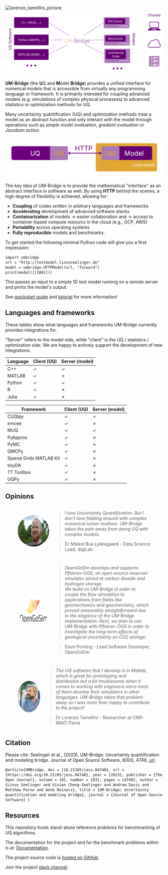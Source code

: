 ![lorenzo_tamellini_picture](https://github.com/UM-Bridge/benchmarks/assets/134061260/406eccb8-550f-4410-9e83-1269ed294f32)![UM-bridge_map](https://raw.githubusercontent.com/UM-Bridge/benchmarks/main/UM-bridge_map.png "UQ-Model-UM")

**UM-Bridge** (the **U**Q and **M**odel **Bridge**) provides a unified interface for numerical models that is accessible from virtually any programming language or framework. It is primarily intended for coupling advanced models (e.g. simulations of complex physical processes) to advanced statistics or optimization methods for UQ.

Many uncertainty quantification (UQ) and optimization methods treat a model as an abstract function and only interact with the model through operations such as *simple model evaluation*, *gradient evaluation* or *Jacobian action*.

![UQ-Model-UM](https://raw.githubusercontent.com/UM-Bridge/benchmarks/main/UQ-Model-UM.png "UQ-Model-UM")

The key idea of UM-Bridge is to provide the mathematical "interface" as an abstract interface in software as well. By using **HTTP** behind the scenes, a high degree of flexibility is achieved, allowing for:

* **Coupling** of codes written in arbitrary languages and frameworks
* **Accelerating** development of advanced software stacks
* **Containarization** of models &rarr; easier collaboration and &rarr; access to container-based compute resourcs in the cloud (e.g., GCP, AWS)
* **Portability** across operating systems
* **Fully reproducible** models and benchmarks.

To get started the following minimal Python code will give you a first impression:

```
import umbridge
url = "http://testmodel.linusseelinger.de"
model = umbridge.HTTPModel(url, "forward")
print(model([[100]]))
```

This passes an input to a simple 1D test model running on a remote server and prints the model's output.

See [quickstart guide](https://um-bridge-benchmarks.readthedocs.io/en/docs/quickstart.html) and [tutorial](https://um-bridge-benchmarks.readthedocs.io/en/docs/tutorial.html) for more information!

## Languages and frameworks

These tables show what languages and frameworks UM-Bridge currently provides integrations for.

"Server" refers to the model side, while "client" is the UQ / statistics / optimization side. We are happy to actively support the development of new integrations.

Language | Client (UQ) | Server (model)
---|---|---
C++ | ✓ | ✓
MATLAB | ✓ | ✗
Python | ✓ | ✓
R | ✓ | ✗
Julia | ✓ | ✗

Framework | Client (UQ) | Server (model)
---|---|---
CUQIpy | ✓ | ✓
emcee | ✓ | ✗
MUQ | ✓ | ✓
PyApprox | ✓ | ✗
PyMC | ✓ | ✗
QMCPy | ✓ | ✗
Sparse Grids MATLAB Kit | ✓ | ✗
tinyDA | ✓ | ✗
TT Toolbox | ✓ | ✗
UQPy | ✓ | ✗

## Opinions

<figure style="display: flex; align-items: center;">
  <img src="https://raw.githubusercontent.com/UM-Bridge/benchmarks/main/mikkel_lykkegaard_picture.png" alt="Person Image" style="width:100px;height:100px;margin-right:10px;border-radius:50%;">
  <figcaption>
  
> *I love Uncertainty Quantification. But I don't love fiddling around with complex numerical solver routines. UM-Bridge takes the pain away from doing UQ with complex models.*

> Dr Mikkel Bue Lykkegaard - Data Science Lead, digiLab

  </figcaption>
</figure>

<figure style="display: flex; align-items: center;">
  <img src="https://raw.githubusercontent.com/UM-Bridge/benchmarks/main/OpenGoSim_logo.png" alt="Person Image" style="width:100px;height:100px;margin-right:10px;border-radius:50%;">
  <figcaption>
  
> *OpenGoSim develops and supports Pflotran-OGS, an open-source reservoir
simulator aimed at carbon dioxide and hydrogen storage. \
We build on UM-Bridge in order to couple the flow simulation to applications from fields like
geomechanics and geochemistry, which proved reasonably straightforward due
to the elegance of the UM-Bridge implementation. Next, we plan to use UM-Bridge with Pflotran-OGS in order to investigate the long-term effects of
geological uncertainty on CO2 storage.*

> Dave Ponting - Lead Software Developer, OpenGoSim

  </figcaption>
</figure>

<figure style="display: flex; align-items: center;">
  <img src="https://raw.githubusercontent.com/UM-Bridge/benchmarks/main/lorenzo_tamellini_picture.png" alt="Person Image" style="width:100px;height:100px;margin-right:10px;border-radius:50%;">
  <figcaption>
  
> *The UQ software that I develop is in Matlab, which is great for prototyping
and distribution but
a bit troublesome when it comes to working with engineers since most of
them develop their simulators in other languages.
UM-Bridge takes that problem away so I was more than happy to contribute to
the project!*

> Dr Lorenzo Tamellini - Researcher at CNR-IMATI Pavia

  </figcaption>
</figure>

## Citation

Please cite: Seelinger et al., (2023). UM-Bridge: Uncertainty quantification and modeling bridge. Journal of Open Source Software, 8(83), 4748, [url](https://doi.org/10.21105/joss.04748).

```
@article{UMBridge, doi = {10.21105/joss.04748}, url = {https://doi.org/10.21105/joss.04748}, year = {2023}, publisher = {The Open Journal}, volume = {8}, number = {83}, pages = {4748}, author = {Linus Seelinger and Vivian Cheng-Seelinger and Andrew Davis and Matthew Parno and Anne Reinarz}, title = {UM-Bridge: Uncertainty quantification and modeling bridge}, journal = {Journal of Open Source Software} }
```

## Resources

This repository hosts stand-alone reference problems for benchmarking of UQ algorithms.

The documentation for the project and for the benchmark problems within is at: [Documentation](https://um-bridge-benchmarks.readthedocs.io/en/docs/).

The project source code is [hosted on GitHub](https://github.com/UM-Bridge).

Join the project [slack channel](https://join.slack.com/t/um-bridge/shared_invite/zt-1da1ebkly-8s0YQdZUIYkJ1vws6edsAQ).
